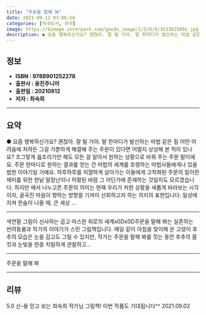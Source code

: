 ```yaml
---
title: "주문을 말해 봐"
date: 2021-09-12 03:06:58
categories: [국내도서, 유아]
image: https://bimage.interpark.com/goods_image/1/5/0/8/353381508s.jpg
description: ● 요즘 행복하신가요? 괜찮아. 잘 될 거야. 말 한마디가 발산하는 마법 같은 힘 어떤 어려움에 처하든 그걸 가뿐하게 해결해 주는 주문이 있다면 어떨지 상상해 본 적이 있나요? 조그맣게 읊조리기만 해도 모든 걸 알아서 원하는 상황으로 바꿔 주는 주문 말이에요. 주문 한마디로 원하는
---
```


## **정보**

- **ISBN : 9788901252278**
- **출판사 : 웅진주니어**
- **출판일 : 20210812**
- **저자 : 최숙희**

------



## **요약**

●  요즘 행복하신가요? 괜찮아. 잘 될 거야. 말 한마디가 발산하는 마법 같은 힘  어떤 어려움에 처하든 그걸 가뿐하게 해결해 주는 주문이 있다면 어떨지 상상해 본 적이 있나요? 조그맣게 읊조리기만 해도 모든 걸 알아서 원하는 상황으로 바꿔 주는 주문 말이에요. 주문 한마디로 원하는 결과를 얻는 건 마법의 세계를 호령하는 마법사들에게나 있을 법한 이야기일 거예요. 하루하루를 치열하게 살아가는 이들에게 고착화된 주문의 힘이란 재미를 위한 한낱 말장난이나 허황된 바람 그 어딘가에 존재하는 것일지도 모르겠습니다. 하지만 에서 나누고픈 주문의 의미는 현재 우리가 처한 상황을 새롭게 바라보는 시각이자, 굴곡진 마음이 향하는 방향을 기꺼이 선회하고자 하는 의지의 표현입니다. 일상에 지쳐 한숨이 나올 때, 큰 세상 ...

------

색연필 그림이 선사하는 곱고 따스한 위로의 세계x0Dx0D주문을 말해 봐는 실존하는 반려동물과 작가의 이야기가 스민 그림책입니다. 매일 같이 아침을 맞이해 온 고양이 후추의 모습은 눈을 감고도 그릴 수 있지만, 작가는 주문을 말해 봐를 짓는 동안 후추의 몸짓과 눈빛을 한층 치밀하게 관찰하고... 

------


주문을 말해 봐 

------


## **리뷰** 

5.0 신-용 믿고 보는 최숙희 작가님 그림책! 이번 작품도 기대됩니다^^ 2021.09.02 <br/>